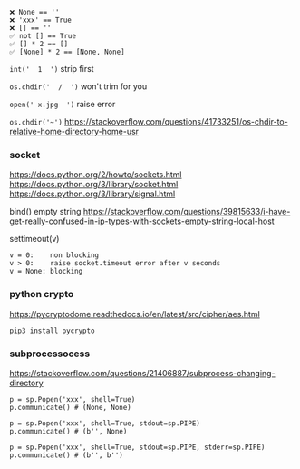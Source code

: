 ```
❌ None == ''
❌ 'xxx' == True
❌ [] == ''
✅ not [] == True
✅ [] * 2 == []
✅ [None] * 2 == [None, None]
```

`int('  1  ')` strip first

`os.chdir('  /  ')` won't trim for you

`open(' x.jpg  ')` raise error

`os.chdir('~')`
https://stackoverflow.com/questions/41733251/os-chdir-to-relative-home-directory-home-usr

### socket
https://docs.python.org/2/howto/sockets.html
https://docs.python.org/3/library/socket.html
https://docs.python.org/3/library/signal.html

bind() empty string
https://stackoverflow.com/questions/39815633/i-have-get-really-confused-in-ip-types-with-sockets-empty-string-local-host

settimeout(v)
```
v = 0:    non blocking
v > 0:    raise socket.timeout error after v seconds
v = None: blocking
```

### python crypto
https://pycryptodome.readthedocs.io/en/latest/src/cipher/aes.html

`pip3 install pycrypto`

### subprocessocess
https://stackoverflow.com/questions/21406887/subprocess-changing-directory

```
p = sp.Popen('xxx', shell=True)
p.communicate() # (None, None)

p = sp.Popen('xxx', shell=True, stdout=sp.PIPE)
p.communicate() # (b'', None)

p = sp.Popen('xxx', shell=True, stdout=sp.PIPE, stderr=sp.PIPE)
p.communicate() # (b'', b'')
```
